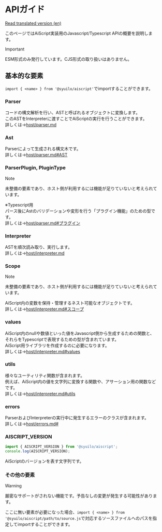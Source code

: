 # APIガイド
[Read translated version (en)](/translations/en/docs/host/api.md)

このページではAiScript実装用のJavascript/Typescript APIの概要を説明します。

> [!IMPORTANT]
> ESM形式のみ発行しています。CJS形式の取り扱いはありません。

## 基本的な要素
`import { <name> } from '@syuilo/aiscript'`でimportすることができます。

### Parser
コードの構文解析を行い、ASTと呼ばれるオブジェクトに変換します。  
このASTをInterpreterに渡すことでAiScriptの実行を行うことができます。  
詳しくは→[host/parser.md](./parser.md)  

### Ast
Parserによって生成される構文木です。  
詳しくは→[host/parser.md#AST](./parser.md#AST)  

### ParserPlugin, PluginType
> [!NOTE]
> 未整備の要素であり、ホスト側が利用するには機能が足りていないと考えられています。

※Typescript用  
パース後にAstのバリデーションや変形を行う「プラグイン機能」のための型です。  
詳しくは→[host/parser.md#プラグイン](./parser.md#プラグイン) 

### Interpreter
ASTを順次読み取り、実行します。  
詳しくは→[host/interpreter.md](./interpreter.md)  

### Scope
> [!NOTE]
> 未整備の要素であり、ホスト側が利用するには機能が足りていないと考えられています。

AiScript内の変数を保持・管理するネスト可能なオブジェクトです。  
詳しくは→[host/interpreter.md#スコープ](./interpreter.md#スコープ)  

### values
AiScript内のnullや数値といった値をJavascript側から生成するための関数と、それらをTypescriptで表現するための型が含まれています。  
AiScript用ライブラリを作成するのに必要になります。  
詳しくは→[host/interpreter.md#values](./interpreter.md#values)  

### utils
様々なユーティリティ関数が含まれます。  
例えば、AiScript内の値を文字列に変換する関数や、アサーション用の関数などです。  
詳しくは→[host/interpreter.md#utils](./interpreter.md#utils)  

### errors
ParserおよびInterpreterの実行中に発生するエラーのクラスが含まれます。  
詳しくは→[host/errors.md#](./errors.md)  

### AISCRIPT_VERSION
```js
import { AISCRIPT_VERSION } from '@syuilo/aiscript';
console.log(AISCRIPT_VERSION);
```
AiScriptのバージョンを表す文字列です。  

### その他の要素
> [!WARNING]
> 厳密なサポートがされない機能です。予告なしの変更が発生する可能性があります。

ここに無い要素が必要になった場合、`import { <name> } from '@syuilo/aiscript/path/to/source.js`で対応するソースファイルへのパスを指定してimportすることができます。  
